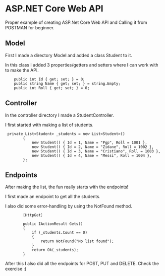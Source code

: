 ﻿# ASP.NET Core Web API

Proper example of creating ASP.Net Core Web API and Calling it from POSTMAN for beginner. 

## Model

First I made a directory Model and added a class Student to it.

In this class I added 3 properties/getters and setters where I can work with to make the API.

```
    public int Id { get; set; } = 0;
    public string Name { get; set; } = string.Empty;
    public int Roll { get; set; } = 0; 
```

## Controller

In the controller directory I made a StudentController.

I first started with making a list of students.

```
 private List<Student> _students = new List<Student>()
        {
            new Student() { Id = 1, Name = "Pgp", Roll = 1001 },
            new Student() { Id = 2, Name = "Zidane", Roll = 1002 },
            new Student() { Id = 3, Name = "Cristiano", Roll = 1003 },
            new Student() { Id = 4, Name = "Messi", Roll = 1004 },
        };
```

## Endpoints

After making the list, the fun really starts with the endpoints!

I first made an endpoint to get all the students.

I also did some error-handling by using the NotFound method.

```
        [HttpGet]
        
        public IActionResult Gets()
        {
            if (_students.Count == 0)
            {
                return NotFound("No list found");
            }
            return Ok(_students);
        }
```

After this I also did all the endpoints for POST, PUT and DELETE. Check the exercise :)